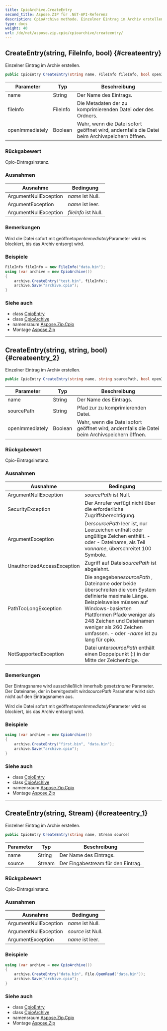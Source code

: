 ```yaml
---
title: CpioArchive.CreateEntry
second_title: Aspose.ZIP für .NET-API-Referenz
description: CpioArchive methode. Einzelner Eintrag im Archiv erstellen.
type: docs
weight: 40
url: /de/net/aspose.zip.cpio/cpioarchive/createentry/
---
```

## CreateEntry(string, FileInfo, bool) {#createentry}

Einzelner Eintrag im Archiv erstellen.

```csharp
public CpioEntry CreateEntry(string name, FileInfo fileInfo, bool openImmediately = false)
```

| Parameter | Typ | Beschreibung |
| --- | --- | --- |
| name | String | Der Name des Eintrags. |
| fileInfo | FileInfo | Die Metadaten der zu komprimierenden Datei oder des Ordners. |
| openImmediately | Boolean | Wahr, wenn die Datei sofort geöffnet wird, andernfalls die Datei beim Archivspeichern öffnen. |

### Rückgabewert

Cpio-Eintragsinstanz.

### Ausnahmen

| Ausnahme | Bedingung |
| --- | --- |
| ArgumentNullException | *name* ist Null. |
| ArgumentException | *name* ist leer. |
| ArgumentNullException | *fileInfo* ist Null. |

### Bemerkungen

Wird die Datei sofort mit geöffnet*openImmediately*Parameter wird es blockiert, bis das Archiv entsorgt wird.

### Beispiele

```csharp
FileInfo fileInfo = new FileInfo("data.bin");
using (var archive = new CpioArchive())
{
    archive.CreateEntry("test.bin", fileInfo);
    archive.Save("archive.cpio");
}
```

### Siehe auch

* class [CpioEntry](../../cpioentry/)
* class [CpioArchive](../)
* namensraum [Aspose.Zip.Cpio](../../cpioarchive/)
* Montage [Aspose.Zip](../../../)

---

## CreateEntry(string, string, bool) {#createentry_2}

Einzelner Eintrag im Archiv erstellen.

```csharp
public CpioEntry CreateEntry(string name, string sourcePath, bool openImmediately = false)
```

| Parameter | Typ | Beschreibung |
| --- | --- | --- |
| name | String | Der Name des Eintrags. |
| sourcePath | String | Pfad zur zu komprimierenden Datei. |
| openImmediately | Boolean | Wahr, wenn die Datei sofort geöffnet wird, andernfalls die Datei beim Archivspeichern öffnen. |

### Rückgabewert

Cpio-Eintragsinstanz.

### Ausnahmen

| Ausnahme | Bedingung |
| --- | --- |
| ArgumentNullException | *sourcePath* ist Null. |
| SecurityException | Der Anrufer verfügt nicht über die erforderliche Zugriffsberechtigung. |
| ArgumentException | Der*sourcePath* leer ist, nur Leerzeichen enthält oder ungültige Zeichen enthält. - oder - Dateiname, als Teil von*name*, überschreitet 100 Symbole. |
| UnauthorizedAccessException | Zugriff auf Datei*sourcePath* ist abgelehnt. |
| PathTooLongException | Die angegebene*sourcePath* , Dateiname oder beide überschreiten die vom System definierte maximale Länge. Beispielsweise müssen auf Windows-basierten Plattformen Pfade weniger als 248 Zeichen und Dateinamen weniger als 260 Zeichen umfassen. - oder -*name* ist zu lang für cpio. |
| NotSupportedException | Datei unter*sourcePath* enthält einen Doppelpunkt (:) in der Mitte der Zeichenfolge. |

### Bemerkungen

Der Eintragsname wird ausschließlich innerhalb gesetzt*name* Parameter. Der Dateiname, der in bereitgestellt wird*sourcePath* Parameter wirkt sich nicht auf den Eintragsnamen aus.

Wird die Datei sofort mit geöffnet*openImmediately*Parameter wird es blockiert, bis das Archiv entsorgt wird.

### Beispiele

```csharp
using (var archive = new CpioArchive())
{
    archive.CreateEntry("first.bin", "data.bin");
    archive.Save("archive.cpio");
}
```

### Siehe auch

* class [CpioEntry](../../cpioentry/)
* class [CpioArchive](../)
* namensraum [Aspose.Zip.Cpio](../../cpioarchive/)
* Montage [Aspose.Zip](../../../)

---

## CreateEntry(string, Stream) {#createentry_1}

Einzelner Eintrag im Archiv erstellen.

```csharp
public CpioEntry CreateEntry(string name, Stream source)
```

| Parameter | Typ | Beschreibung |
| --- | --- | --- |
| name | String | Der Name des Eintrags. |
| source | Stream | Der Eingabestream für den Eintrag. |

### Rückgabewert

Cpio-Eintragsinstanz.

### Ausnahmen

| Ausnahme | Bedingung |
| --- | --- |
| ArgumentNullException | *name* ist Null. |
| ArgumentNullException | *source* ist Null. |
| ArgumentException | *name* ist leer. |

### Beispiele

```csharp
using (var archive = new CpioArchive())
{
    archive.CreateEntry("data.bin", File.OpenRead("data.bin"));
    archive.Save("archive.cpio");
}
```

### Siehe auch

* class [CpioEntry](../../cpioentry/)
* class [CpioArchive](../)
* namensraum [Aspose.Zip.Cpio](../../cpioarchive/)
* Montage [Aspose.Zip](../../../)


